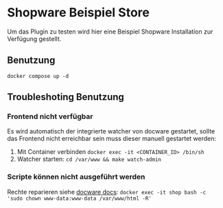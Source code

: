 # Shopware Beispiel Store

Um das Plugin zu testen wird hier eine Beispiel Shopware Installation zur Verfügung gestellt.

## Benutzung

```
docker compose up -d
```

## Troubleshoting Benutzung

### Frontend nicht verfügbar

Es wird automatisch der integrierte watcher von docware gestartet, sollte das Frontend nicht erreichbar sein muss dieser manuell gestartet werden:

1. Mit Container verbinden `docker exec -it <CONTAINER_ID> /bin/sh`
2. Watcher starten: `cd /var/www && make watch-admin`

### Scripte können nicht ausgeführt werden

Rechte reparieren siehe [docware docs](https://docs.dockware.io/tips-and-tricks/how-to-use-bind-mounting#mac):
`docker exec -it shop bash -c 'sudo chown www-data:www-data /var/www/html -R'`
